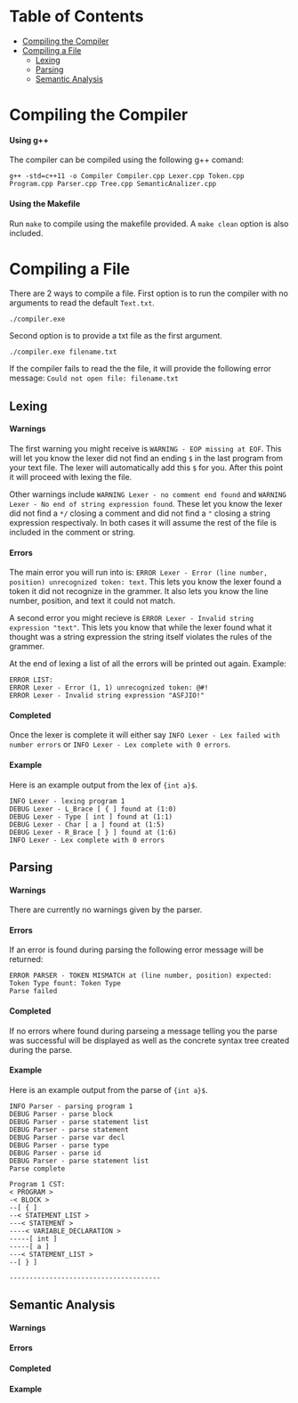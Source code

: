 # Table of Contents

- [Compiling the Compiler](https://github.com/alykkehoy/Compilers#compiling-the-compiler)
- [Compiling a File](https://github.com/alykkehoy/Compilers#compiling-a-file)
  - [Lexing](https://github.com/alykkehoy/Compilers#lexing)
  - [Parsing](https://github.com/alykkehoy/Compilers#parsing)
  - [Semantic Analysis](https://github.com/alykkehoy/Compilers#semantic-analysis)

# Compiling the Compiler
#### Using g++
The compiler can be compiled using the following g++ comand:

`g++ -std=c++11 -o Compiler Compiler.cpp Lexer.cpp Token.cpp Program.cpp Parser.cpp Tree.cpp SemanticAnalizer.cpp`

#### Using the Makefile
Run `make` to compile using the makefile provided. A `make clean` option is also included.

# Compiling a File

There are 2 ways to compile a file.
First option is to run the compiler with no arguments to read the default `Text.txt`.
```
./compiler.exe
```
Second option is to provide a txt file as the first argument.
```
./compiler.exe filename.txt
```
If the compiler fails to read the the file, it will provide the following error message: `Could not open file: filename.txt`
## Lexing
#### Warnings
The first warning you might receive is `WARNING - EOP missing at EOF`. This will let you know the lexer did not find an ending `$` in the last program from your text file. The lexer will automatically add this `$` for you. After this point it will proceed with lexing the file.

Other warnings include `WARNING Lexer - no comment end found` and `WARNING Lexer - No end of string expression found`. These let you know the lexer did not find a `*/` closing a comment and did not find a `"` closing a string expression respectivaly. In both cases it will assume the rest of the file is included in the comment or string.

#### Errors
The main error you will run into is: `ERROR Lexer - Error (line number, position) unrecognized token: text`. This lets you know the lexer found a token it did not recognize in the grammer. It also lets you know the line number, position, and text it could not match.

A second error you might recieve is `ERROR Lexer - Invalid string expression "text"`. This lets you know that while the lexer found what it thought was a string expression the string itself violates the rules of the grammer.

At the end of lexing a list of all the errors will be printed out again. Example:
```
ERROR LIST:
ERROR Lexer - Error (1, 1) unrecognized token: @#!
ERROR Lexer - Invalid string expression "ASFJIO!"
```

#### Completed
Once the lexer is complete it will either say `INFO Lexer - Lex failed with number errors` or `INFO Lexer - Lex complete with 0 errors`.

#### Example
Here is an example output from the lex of `{int a}$`.
```
INFO Lexer - lexing program 1
DEBUG Lexer - L_Brace [ { ] found at (1:0)
DEBUG Lexer - Type [ int ] found at (1:1)
DEBUG Lexer - Char [ a ] found at (1:5)
DEBUG Lexer - R_Brace [ } ] found at (1:6)
INFO Lexer - Lex complete with 0 errors
```

## Parsing
#### Warnings
There are currently no warnings given by the parser.
#### Errors
If an error is found during parsing the following error message will be returned:
```
ERROR PARSER - TOKEN MISMATCH at (line number, position) expected: Token Type fount: Token Type
Parse failed
```
#### Completed
If no errors where found during parseing a message telling you the parse was successful will be displayed as well as the concrete syntax tree created during the parse.

#### Example
Here is an example output from the parse of `{int a}$`.
```
INFO Parser - parsing program 1
DEBUG Parser - parse block
DEBUG Parser - parse statement list
DEBUG Parser - parse statement
DEBUG Parser - parse var decl
DEBUG Parser - parse type
DEBUG Parser - parse id
DEBUG Parser - parse statement list
Parse complete

Program 1 CST:
< PROGRAM >
-< BLOCK >
--[ { ]
--< STATEMENT_LIST >
---< STATEMENT >
----< VARIABLE_DECLARATION >
-----[ int ]
-----[ a ]
---< STATEMENT_LIST >
--[ } ]

--------------------------------------
```

## Semantic Analysis 
#### Warnings
#### Errors
#### Completed
#### Example
